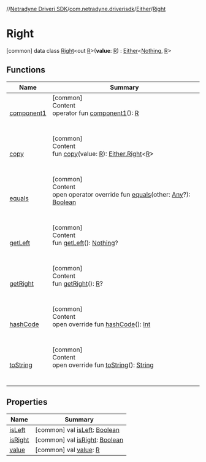 //[Netradyne Driveri SDK](../../../index.md)/[com.netradyne.driverisdk](../../index.md)/[Either](../index.md)/[Right](index.md)



# Right  
 [common] data class [Right](index.md)<out [R](index.md)>(**value**: [R](index.md)) : [Either](../index.md)<[Nothing](https://kotlinlang.org/api/latest/jvm/stdlib/kotlin/-nothing/index.html), [R](index.md)>    


## Functions  
  
|  Name|  Summary| 
|---|---|
| <a name="com.netradyne.driverisdk/Either.Right/component1/#/PointingToDeclaration/"></a>[component1](component1.md)| <a name="com.netradyne.driverisdk/Either.Right/component1/#/PointingToDeclaration/"></a>[common]  <br>Content  <br>operator fun [component1](component1.md)(): [R](index.md)  <br><br><br>
| <a name="com.netradyne.driverisdk/Either.Right/copy/#TypeParam(bounds=[kotlin.Any?])/PointingToDeclaration/"></a>[copy](copy.md)| <a name="com.netradyne.driverisdk/Either.Right/copy/#TypeParam(bounds=[kotlin.Any?])/PointingToDeclaration/"></a>[common]  <br>Content  <br>fun [copy](copy.md)(value: [R](index.md)): [Either.Right](index.md)<[R](index.md)>  <br><br><br>
| <a name="kotlin/Any/equals/#kotlin.Any?/PointingToDeclaration/"></a>[equals](../../../com.netradyne.driverisdk.video/-n-d-video-a-p-i/index.md#%5Bkotlin%2FAny%2Fequals%2F%23kotlin.Any%3F%2FPointingToDeclaration%2F%5D%2FFunctions%2F106651406)| <a name="kotlin/Any/equals/#kotlin.Any?/PointingToDeclaration/"></a>[common]  <br>Content  <br>open operator override fun [equals](../../../com.netradyne.driverisdk.video/-n-d-video-a-p-i/index.md#%5Bkotlin%2FAny%2Fequals%2F%23kotlin.Any%3F%2FPointingToDeclaration%2F%5D%2FFunctions%2F106651406)(other: [Any](https://kotlinlang.org/api/latest/jvm/stdlib/kotlin/-any/index.html)?): [Boolean](https://kotlinlang.org/api/latest/jvm/stdlib/kotlin/-boolean/index.html)  <br><br><br>
| <a name="com.netradyne.driverisdk/Either/getLeft/#/PointingToDeclaration/"></a>[getLeft](../get-left.md)| <a name="com.netradyne.driverisdk/Either/getLeft/#/PointingToDeclaration/"></a>[common]  <br>Content  <br>fun [getLeft](../get-left.md)(): [Nothing](https://kotlinlang.org/api/latest/jvm/stdlib/kotlin/-nothing/index.html)?  <br><br><br>
| <a name="com.netradyne.driverisdk/Either/getRight/#/PointingToDeclaration/"></a>[getRight](../get-right.md)| <a name="com.netradyne.driverisdk/Either/getRight/#/PointingToDeclaration/"></a>[common]  <br>Content  <br>fun [getRight](../get-right.md)(): [R](index.md)?  <br><br><br>
| <a name="kotlin/Any/hashCode/#/PointingToDeclaration/"></a>[hashCode](../../../com.netradyne.driverisdk.video/-n-d-video-a-p-i/index.md#%5Bkotlin%2FAny%2FhashCode%2F%23%2FPointingToDeclaration%2F%5D%2FFunctions%2F106651406)| <a name="kotlin/Any/hashCode/#/PointingToDeclaration/"></a>[common]  <br>Content  <br>open override fun [hashCode](../../../com.netradyne.driverisdk.video/-n-d-video-a-p-i/index.md#%5Bkotlin%2FAny%2FhashCode%2F%23%2FPointingToDeclaration%2F%5D%2FFunctions%2F106651406)(): [Int](https://kotlinlang.org/api/latest/jvm/stdlib/kotlin/-int/index.html)  <br><br><br>
| <a name="kotlin/Any/toString/#/PointingToDeclaration/"></a>[toString](../../../com.netradyne.driverisdk.video/-n-d-video-a-p-i/index.md#%5Bkotlin%2FAny%2FtoString%2F%23%2FPointingToDeclaration%2F%5D%2FFunctions%2F106651406)| <a name="kotlin/Any/toString/#/PointingToDeclaration/"></a>[common]  <br>Content  <br>open override fun [toString](../../../com.netradyne.driverisdk.video/-n-d-video-a-p-i/index.md#%5Bkotlin%2FAny%2FtoString%2F%23%2FPointingToDeclaration%2F%5D%2FFunctions%2F106651406)(): [String](https://kotlinlang.org/api/latest/jvm/stdlib/kotlin/-string/index.html)  <br><br><br>


## Properties  
  
|  Name|  Summary| 
|---|---|
| <a name="com.netradyne.driverisdk/Either.Right/isLeft/#/PointingToDeclaration/"></a>[isLeft](index.md#%5Bcom.netradyne.driverisdk%2FEither.Right%2FisLeft%2F%23%2FPointingToDeclaration%2F%5D%2FProperties%2F106651406)| <a name="com.netradyne.driverisdk/Either.Right/isLeft/#/PointingToDeclaration/"></a> [common] val [isLeft](index.md#%5Bcom.netradyne.driverisdk%2FEither.Right%2FisLeft%2F%23%2FPointingToDeclaration%2F%5D%2FProperties%2F106651406): [Boolean](https://kotlinlang.org/api/latest/jvm/stdlib/kotlin/-boolean/index.html)   <br>
| <a name="com.netradyne.driverisdk/Either.Right/isRight/#/PointingToDeclaration/"></a>[isRight](index.md#%5Bcom.netradyne.driverisdk%2FEither.Right%2FisRight%2F%23%2FPointingToDeclaration%2F%5D%2FProperties%2F106651406)| <a name="com.netradyne.driverisdk/Either.Right/isRight/#/PointingToDeclaration/"></a> [common] val [isRight](index.md#%5Bcom.netradyne.driverisdk%2FEither.Right%2FisRight%2F%23%2FPointingToDeclaration%2F%5D%2FProperties%2F106651406): [Boolean](https://kotlinlang.org/api/latest/jvm/stdlib/kotlin/-boolean/index.html)   <br>
| <a name="com.netradyne.driverisdk/Either.Right/value/#/PointingToDeclaration/"></a>[value](value.md)| <a name="com.netradyne.driverisdk/Either.Right/value/#/PointingToDeclaration/"></a> [common] val [value](value.md): [R](index.md)   <br>

